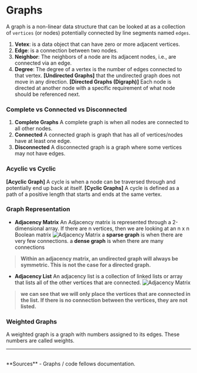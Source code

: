 # Graphs
A graph is a non-linear data structure that can be looked at as a collection of `vertices` (or nodes) potentially connected by line segments named `edges`.
1. **Vetex**: is a data object that can have zero or more adjacent vertices.
2. **Edge**: is a connection between two nodes.
3. **Neighbor**: The neighbors of a node are its adjacent nodes, i.e., are connected via an edge.
4. **Degree**: The degree of a vertex is the number of edges connected to that vertex.
**[Undirected Graphs]**
that the undirected graph does not move in any direction.
**[Directed Graphs (Digraph)]**
Each node is directed at another node with a specific requirement of what node should be referenced next.
### Complete vs Connected vs Disconnected
1. **Complete Graphs**
   A complete graph is when all nodes are connected to all other nodes.
2. **Connected**
   A connected graph is graph that has all of vertices/nodes have at least one edge.
3. **Disconnected**
   A disconnected graph is a graph where some vertices may not have edges.
### Acyclic vs Cyclic
**[Acyclic Graph]**
A cycle is when a node can be traversed through and potentially end up back at itself.
**[Cyclic Graphs]**
A cycle is defined as a path of a positive length that starts and ends at the same vertex.
### Graph Representation
- **Adjacency Matrix**
  An Adjacency matrix is represented through a 2-dimensional array. If there are n vertices, then we are looking at an n x n Boolean matrix
![Adjacency Matrix](../img401/Adjacency.webp)
a **sparse graph** is when there are very few connections. a **dense graph** is when there are many connections
> **Within an adjacency matrix, an undirected graph will always be symmetric. This is not the case for a directed graph.**
- **Adjacency List**
An adjacency list is a collection of linked lists or array that lists all of the other vertices that are connected.
![Adjacency Matrix](../img401/Adjacency-List.png)
> **we can see that we will only place the vertices that are connected in the list. If there is no connection between the vertices, they are not listed.**
### Weighted Graphs
A weighted graph is a graph with numbers assigned to its edges. These numbers are called weights.
<hr>
<br>
**Sources**
- Graphs / code fellows documentation.
